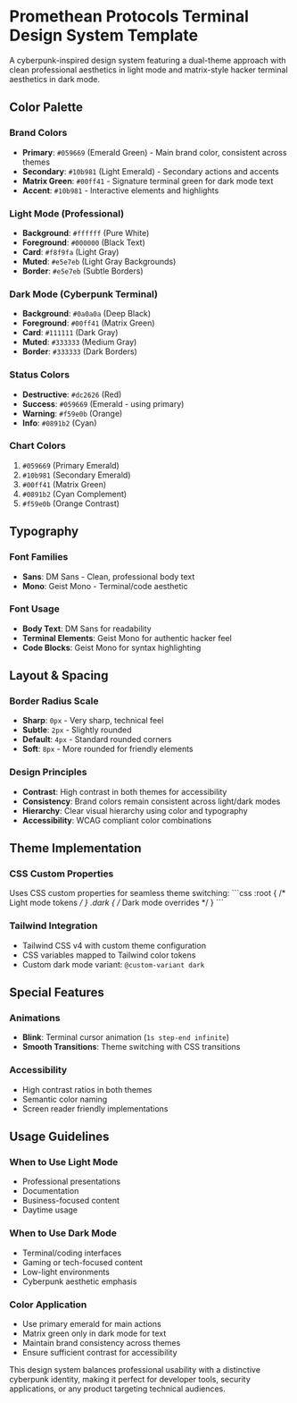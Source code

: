 # Promethean Protocols Terminal Design System Template

A cyberpunk-inspired design system featuring a dual-theme approach with clean professional aesthetics in light mode and matrix-style hacker terminal aesthetics in dark mode.

## Color Palette

### Brand Colors
- **Primary**: `#059669` (Emerald Green) - Main brand color, consistent across themes
- **Secondary**: `#10b981` (Light Emerald) - Secondary actions and accents
- **Matrix Green**: `#00ff41` - Signature terminal green for dark mode text
- **Accent**: `#10b981` - Interactive elements and highlights

### Light Mode (Professional)
- **Background**: `#ffffff` (Pure White)
- **Foreground**: `#000000` (Black Text)
- **Card**: `#f8f9fa` (Light Gray)
- **Muted**: `#e5e7eb` (Light Gray Backgrounds)
- **Border**: `#e5e7eb` (Subtle Borders)

### Dark Mode (Cyberpunk Terminal)
- **Background**: `#0a0a0a` (Deep Black)
- **Foreground**: `#00ff41` (Matrix Green)
- **Card**: `#111111` (Dark Gray)
- **Muted**: `#333333` (Medium Gray)
- **Border**: `#333333` (Dark Borders)

### Status Colors
- **Destructive**: `#dc2626` (Red)
- **Success**: `#059669` (Emerald - using primary)
- **Warning**: `#f59e0b` (Orange)
- **Info**: `#0891b2` (Cyan)

### Chart Colors
1. `#059669` (Primary Emerald)
2. `#10b981` (Secondary Emerald)
3. `#00ff41` (Matrix Green)
4. `#0891b2` (Cyan Complement)
5. `#f59e0b` (Orange Contrast)

## Typography

### Font Families
- **Sans**: DM Sans - Clean, professional body text
- **Mono**: Geist Mono - Terminal/code aesthetic

### Font Usage
- **Body Text**: DM Sans for readability
- **Terminal Elements**: Geist Mono for authentic hacker feel
- **Code Blocks**: Geist Mono for syntax highlighting

## Layout & Spacing

### Border Radius Scale
- **Sharp**: `0px` - Very sharp, technical feel
- **Subtle**: `2px` - Slightly rounded
- **Default**: `4px` - Standard rounded corners
- **Soft**: `8px` - More rounded for friendly elements

### Design Principles
- **Contrast**: High contrast in both themes for accessibility
- **Consistency**: Brand colors remain consistent across light/dark modes
- **Hierarchy**: Clear visual hierarchy using color and typography
- **Accessibility**: WCAG compliant color combinations

## Theme Implementation

### CSS Custom Properties
Uses CSS custom properties for seamless theme switching:
\`\`\`css
:root { /* Light mode tokens */ }
.dark { /* Dark mode overrides */ }
\`\`\`

### Tailwind Integration
- Tailwind CSS v4 with custom theme configuration
- CSS variables mapped to Tailwind color tokens
- Custom dark mode variant: `@custom-variant dark`

## Special Features

### Animations
- **Blink**: Terminal cursor animation (`1s step-end infinite`)
- **Smooth Transitions**: Theme switching with CSS transitions

### Accessibility
- High contrast ratios in both themes
- Semantic color naming
- Screen reader friendly implementations

## Usage Guidelines

### When to Use Light Mode
- Professional presentations
- Documentation
- Business-focused content
- Daytime usage

### When to Use Dark Mode
- Terminal/coding interfaces
- Gaming or tech-focused content
- Low-light environments
- Cyberpunk aesthetic emphasis

### Color Application
- Use primary emerald for main actions
- Matrix green only in dark mode for text
- Maintain brand consistency across themes
- Ensure sufficient contrast for accessibility

This design system balances professional usability with a distinctive cyberpunk identity, making it perfect for developer tools, security applications, or any product targeting technical audiences.
